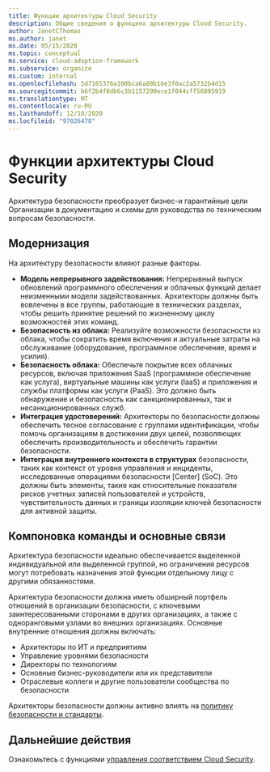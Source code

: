 ```yaml
---
title: Функции архитектуры Cloud Security
description: Общие сведения о функциях архитектуры Cloud Security.
author: JanetCThomas
ms.author: janet
ms.date: 05/15/2020
ms.topic: conceptual
ms.service: cloud-adoption-framework
ms.subservice: organize
ms.custom: internal
ms.openlocfilehash: 5d7165376a100bca6a80b16e3f0ac2a5732b4d15
ms.sourcegitcommit: b6f2b4f8db6c3b1157299ece1f044cff56895919
ms.translationtype: MT
ms.contentlocale: ru-RU
ms.lasthandoff: 12/10/2020
ms.locfileid: "97026478"
---
```

# <a name="cloud-security-architecture-functions"></a>Функции архитектуры Cloud Security

Архитектура безопасности преобразует бизнес-и гарантийные цели Организации в документацию и схемы для руководства по техническим вопросам безопасности.

## <a name="modernization"></a>Модернизация

На архитектуру безопасности влияют разные факторы.

- **Модель непрерывного задействования:** Непрерывный выпуск обновлений программного обеспечения и облачных функций делает неизменными модели задействованных. Архитекторы должны быть вовлечены в все группы, работающие в технических разделах, чтобы решить принятие решений по жизненному циклу возможностей этих команд.
- **Безопасность из облака:** Реализуйте возможности безопасности из облака, чтобы сократить время включения и актуальные затраты на обслуживание (оборудование, программное обеспечение, время и усилия).
- **Безопасность облака:** Обеспечьте покрытие всех облачных ресурсов, включая приложения SaaS (программное обеспечение как услуга), виртуальные машины как услуги (IaaS) и приложения и службы платформы как услуги (PaaS). Это должно быть обнаружение и безопасность как санкционированных, так и несанкционированных служб.
- **Интеграция удостоверений:** Архитекторы по безопасности должны обеспечить тесное согласование с группами идентификации, чтобы помочь организациям в достижении двух целей, позволяющих обеспечить производительность и обеспечить гарантии безопасности.
- **Интеграция внутреннего контекста в структурах** безопасности, таких как контекст от уровня управления и инциденты, исследованные операциями безопасности [Center] (SoC). Это должны быть элементы, такие как относительные показатели рисков учетных записей пользователей и устройств, чувствительность данных и границы изоляции ключей безопасности для активной защиты.

## <a name="team-composition-and-key-relationships"></a>Компоновка команды и основные связи

Архитектура безопасности идеально обеспечивается выделенной индивидуальной или выделенной группой, но ограничения ресурсов могут потребовать назначения этой функции отдельному лицу с другими обязанностями.

Архитектура безопасности должна иметь обширный портфель отношений в организации безопасности, с ключевыми заинтересованными сторонами в других организациях, а также с одноранговыми узлами во внешних организациях. Основные внутренние отношения должны включать:

- Архитекторы по ИТ и предприятиям
- Управление уровнями безопасности
- Директоры по технологиям
- Основные бизнес-руководители или их представители
- Отраслевые коллеги и другие пользователи сообщества по безопасности

Архитекторы безопасности должны активно влиять на [политику безопасности и стандарты](./cloud-security-policy-standards.md).

## <a name="next-steps"></a>Дальнейшие действия

Ознакомьтесь с функциями [управления соответствием Cloud Security](./cloud-security-compliance-management.md).
